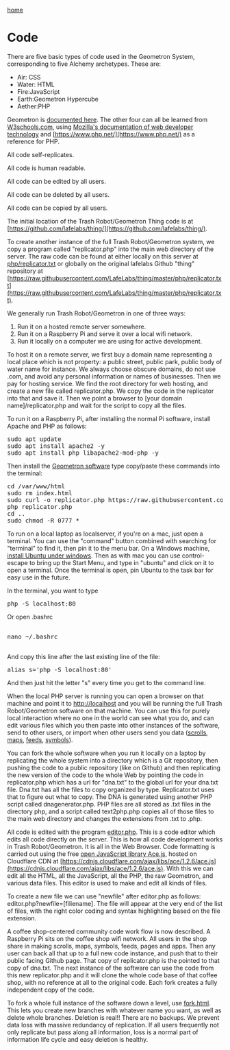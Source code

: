 [home](index.html)

# Code

There are five basic types of code used in the Geometron System, corresponding to five Alchemy archetypes.  These are:

- Air: CSS
- Water: HTML
- Fire:JavaScript
- Earth:Geometron Hypercube
- Aether:PHP

Geometron is [documented here](scrolls/geometron.md).  The other four can all be learned from [W3schools.com](https://www.w3schools.com/), using [Mozilla's documentation of web developer technology](https://developer.mozilla.org/en-US/) and [https://www.php.net/](https://www.php.net/) as a reference for PHP. 

All code self-replicates. 

All code is human readable.

All code can be edited by all users.

All code can be deleted by all users.

All code can be copied by all users.

The initial location of the Trash Robot/Geometron Thing code is at [https://github.com/lafelabs/thing/](https://github.com/lafelabs/thing/). 

To create another instance of the full Trash Robot/Geometron system, we copy a program called "replicator.php" into the main web directory of the server.  The raw code can be found at either locally on this server at [php/replicator.txt](php/replicator.txt) or globally on the original lafelabs Github "thing" repository at [https://raw.githubusercontent.com/LafeLabs/thing/master/php/replicator.txt](https://raw.githubusercontent.com/LafeLabs/thing/master/php/replicator.txt).  


We generally run Trash Robot/Geometron in one of three ways:  

1. Run it on a hosted remote server somewhere.
2. Run it on a Raspberry Pi and serve it over a local wifi network.
3. Run it locally on a computer we are using for active development.

To host it on a remote server, we first buy a domain name representing a local place which is not property: a public street, public park, public body of water name for instance.  We always choose obscure domains, do not use .com, and avoid any personal information or names of businesses.  Then we pay for hosting service.  We find the root directory for web hosting, and create a new file called replicator.php.  We copy the code in the replicator into that and save it.  Then we point a browser to [your domain name]/replicator.php and wait for the script to copy all the files.  

To run it on a Raspberry Pi, after installing the normal Pi software, install Apache and PHP as follows:

<pre>
sudo apt update
sudo apt install apache2 -y
sudo apt install php libapache2-mod-php -y
</pre>

Then install the [Geometron software](https://github.com/lafelabs/thing/) type copy/paste these commands into the terminal:

<pre>
cd /var/www/html
sudo rm index.html
sudo curl -o replicator.php https://raw.githubusercontent.com/LafeLabs/thing/master/php/replicator.txt
php replicator.php
cd ..
sudo chmod -R 0777 *
</pre>

To run on a local laptop as localserver, if you're on a mac, just open a terminal.  You can use the "command" button combined with searching for "terminal" to find it, then pin it to the menu bar.  On a Windows machine, [install Ubuntu under windows](https://ubuntu.com/tutorials/ubuntu-on-windows#1-overview).  Then as with mac you can use control-escape to bring up the Start Menu, and type in "ubuntu" and click on it to open a terminal.  Once the terminal is open, pin Ubuntu to the task bar for easy use in the future.  

In the terminal, you want to type 

<pre>
php -S localhost:80
</pre>

Or open .bashrc 

<pre>

nano ~/.bashrc

</pre> 

And copy this line after the last existing line of the file:

<pre>
alias s='php -S localhost:80'
</pre>

And then just hit the letter "s" every time you get to the command line.

When the local PHP server is running you can open a browser on that machine and point it to [http://localhost](http://localhost/) and you will be running the full Trash Robot/Geometron software on that machine.  You can use this for purely local interaction where no one in the world can see what you do, and can edit various files which you then paste into other instances of the software, send to other users, or import when other users send you data ([scrolls](scrolls/scrolls.md), [maps](scrolls/maps.md), [feeds](scrolls/feeds.md), [symbols](scrolls/geometron.md)).


You can fork the whole software when you run it locally on a laptop by replicating the whole system into a directory which is a Git repository, then pushing the code to a public repository (like on Github) and then replicating the new version of the code to the whole Web by pointing the code in replicator.php which has a url for "dna.txt" to the global url for your dna.txt file.  Dna.txt has all the files to copy organized by type.  Replicator.txt uses that to figure out what to copy.  The DNA is generated using another PHP script called dnagenerator.php.  PHP files are all stored as .txt files in the directory php, and a script called text2php.php copies all of those files to the main web directory and changes the extensions from .txt to .php. 

All code is edited with the program [editor.php](editor.php). This is a code editor which edits all code directly on the server.  This is how all code development works in Trash Robot/Geometron.  It is all in the Web Browser.  Code formatting is carried out using the free [open JavaScript library Ace.js](https://ace.c9.io/), hosted on Cloudflare CDN at [https://cdnjs.cloudflare.com/ajax/libs/ace/1.2.6/ace.js](https://cdnjs.cloudflare.com/ajax/libs/ace/1.2.6/ace.js).  With this we can edit all the HTML, all the JavaScript, all the PHP, the raw Geometron, and various data files.  This editor is used to make and edit all kinds of files. 

To create a new file we can use "newfile" after editor.php as follows: editor.php?newfile=[filiename].  The file will appear at the very end of the list of files, with the right color coding and syntax highlighting based on the file extension.

A coffee shop-centered community code work flow is now described.  A Raspberry Pi sits on the coffee shop wifi network.  All users in the shop share in making scrolls, maps, symbols, feeds, pages and apps.  Then any user can back all that up to a full new code instance, and push that to their public facing Github page.  That copy of replicator.php is the pointed to that copy of dna.txt.  The next instance of the software can use the code from this new replicator.php and it will clone the whole code base of that coffee shop, with no reference at all to the original code. Each fork creates a fully independent copy of the code.

To fork a whole full instance of the software down a level, use [fork.html](fork.html).  This lets you create new branches with whatever name you want, as well as delete whole branches.  Deletion is real!! There are no backups.  We prevent data loss with massive redundancy of replication. If all users frequently not only replicate but pass along all information, loss is a normal part of information life cycle and easy deletion is healthy. 



